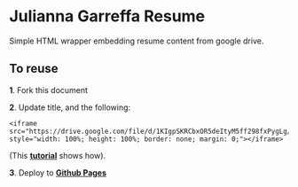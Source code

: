 # Julianna Garreffa Resume

Simple HTML wrapper embedding resume content from google drive. 

## To reuse

**1**. Fork this document

**2**. Update title, and the following:

```
<iframe src="https://drive.google.com/file/d/1KIgpSKRCbxOR5deItyM5ff298fxPygLg/preview" style="width: 100%; height: 100%; border: none; margin: 0;"></iframe>
```
(This **[tutorial](http://www.alicekeeler.com/2016/06/05/google-drive-embed-pdf/)** shows how).

**3**. Deploy to **[Github Pages](https://help.github.com/articles/configuring-a-publishing-source-for-github-pages/#enabling-github-pages-to-publish-your-site-from-master-or-gh-pages)**
